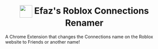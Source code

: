 <h1 align="center"><img align="center" src="https://cdn.efaz.dev/extensions/dev.efaz.connections_renamer/chromeExtension/icon48.png?raw=true" width="40" height="40"> Efaz's Roblox Connections Renamer</h1>

A Chrome Extension that changes the Connections name on the Roblox website to Friends or another name!